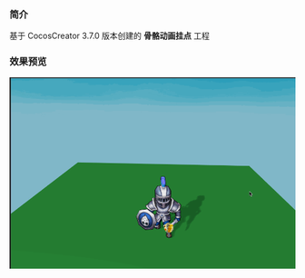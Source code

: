 ### 简介
基于 CocosCreator 3.7.0 版本创建的 **骨骼动画挂点** 工程

### 效果预览
![image](../../../gif/202209/2022091402.gif)
